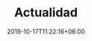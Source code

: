 ---
title: "Actualidad"
date: 2019-10-17T11:22:16+06:00
draft: false
description : "this is a meta description"
---